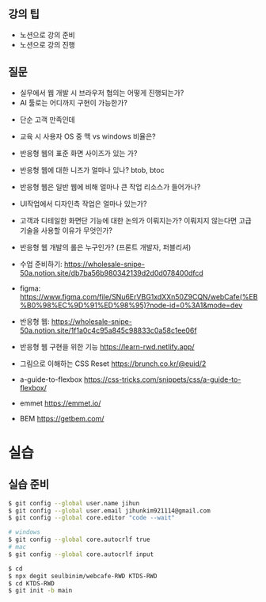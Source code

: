 ## 강의 팁
* 노션으로 강의 준비
* 노션으로 강의 진행

## 질문
* 실무에서 웹 개발 시 브라우저 협의는 어떻게 진행되는가?
* AI 툴로는 어디까지 구현이 가능한가?
 - 단순 고객 만족인데 
* 교육 시 사용자 OS 중 맥  vs windows 비율은?
* 반응형 웹의 표준 화면 사이즈가 있는 가?

* 반응형 웹에 대한 니즈가 얼마나 있나? btob, btoc
* 반응형 웹은 일반 웹에 비해 얼마나 큰 작업 리소스가 들어가나?
* UI작업에서 디자인측 작업은 얼마나 있는가?
* 고객과 디테일한 화면단 기능에 대한 논의가 이뤄지는가? 이뤄지지 않는다면 고급기술을 사용할 이유가 무엇인가?
* 반응형 웹 개발의 롤은 누구인가? (프론트 개발자, 퍼블리셔)

* 수업 준비하기: https://wholesale-snipe-50a.notion.site/db7ba56b980342139d2d0d078400dfcd
* figma: https://www.figma.com/file/SNu6ErVBG1xdXXn50Z9CQN/webCafe(%EB%B0%98%EC%9D%91%ED%98%95)?node-id=0%3A1&mode=dev
* 반응형 웹: https://wholesale-snipe-50a.notion.site/1f1a0c4c95a845c98833c0a58c1ee06f
* 반응형 웹 구현을 위한 기능 https://learn-rwd.netlify.app/

* 그림으로 이해하는 CSS Reset https://brunch.co.kr/@euid/2
* a-guide-to-flexbox https://css-tricks.com/snippets/css/a-guide-to-flexbox/
* emmet https://emmet.io/
* BEM https://getbem.com/

#  실습
## 실습 준비
```bash
$ git config --global user.name jihun
$ git config --global user.email jihunkim921114@gmail.com
$ git config --global core.editor "code --wait"
```

```bash
# windows
$ git config --global core.autocrlf true
# mac
$ git config --global core.autocrlf input
```

```bash
$ cd 
$ npx degit seulbinim/webcafe-RWD KTDS-RWD
$ cd KTDS-RWD
$ git init -b main
```
